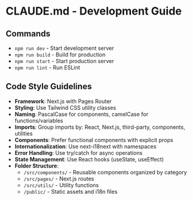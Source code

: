 # CLAUDE.md - Development Guide

## Commands
- `npm run dev` - Start development server
- `npm run build` - Build for production
- `npm run start` - Start production server
- `npm run lint` - Run ESLint

## Code Style Guidelines
- **Framework**: Next.js with Pages Router
- **Styling**: Use Tailwind CSS utility classes
- **Naming**: PascalCase for components, camelCase for functions/variables
- **Imports**: Group imports by: React, Next.js, third-party, components, utilities
- **Components**: Prefer functional components with explicit props
- **Internationalization**: Use next-i18next with namespaces
- **Error Handling**: Use try/catch for async operations
- **State Management**: Use React hooks (useState, useEffect)
- **Folder Structure**:
  - `/src/components/` - Reusable components organized by category
  - `/src/pages/` - Next.js routes
  - `/src/utils/` - Utility functions
  - `/public/` - Static assets and i18n files